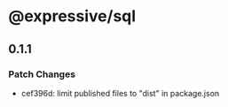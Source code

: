 # @expressive/sql

## 0.1.1

### Patch Changes

- cef396d: limit published files to "dist" in package.json
